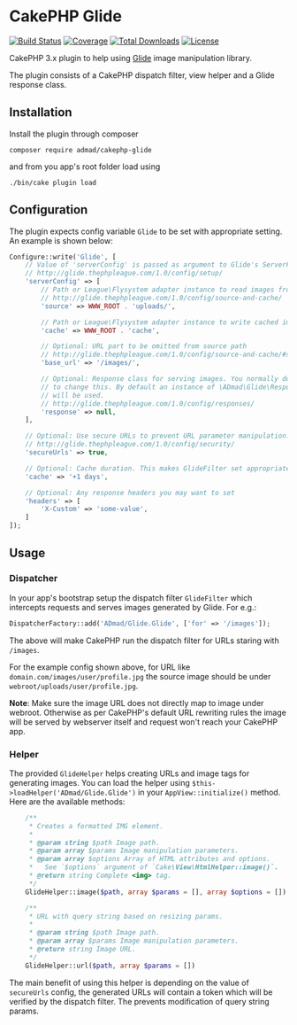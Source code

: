 # CakePHP Glide

[![Build Status](https://img.shields.io/travis/ADmad/cakephp-glide/master.svg?style=flat-square)](https://travis-ci.org/ADmad/cakephp-glide)
[![Coverage](https://img.shields.io/coveralls/ADmad/cakephp-glide/master.svg?style=flat-square)](https://coveralls.io/r/ADmad/cakephp-glide)
[![Total Downloads](https://img.shields.io/packagist/dt/ADmad/cakephp-glide.svg?style=flat-square)](https://packagist.org/packages/ADmad/cakephp-glide)
[![License](https://img.shields.io/badge/license-MIT-blue.svg?style=flat-square)](LICENSE.txt)

CakePHP 3.x plugin to help using [Glide](http://glide.thephpleague.com/) image manipulation library.

The plugin consists of a CakePHP dispatch filter, view helper and a Glide response class.

## Installation

Install the plugin through composer

```
composer require admad/cakephp-glide
```

and from you app's root folder load using

```
./bin/cake plugin load
```

## Configuration

The plugin expects config variable `Glide` to be set with appropriate setting.
An example is shown below:

```php
Configure::write('Glide', [
    // Value of 'serverConfig' is passed as argument to Glide's ServerFactory::create() call.
    // http://glide.thephpleague.com/1.0/config/setup/
    'serverConfig' => [
        // Path or League\Flysystem adapter instance to read images from.
        // http://glide.thephpleague.com/1.0/config/source-and-cache/
        'source' => WWW_ROOT . 'uploads/',

        // Path or League\Flysystem adapter instance to write cached images to.
        'cache' => WWW_ROOT . 'cache',

        // Optional: URL part to be omitted from source path
        // http://glide.thephpleague.com/1.0/config/source-and-cache/#set-a-base-url
        'base_url' => '/images/',

        // Optional: Response class for serving images. You normally don't need
        // to change this. By default an instance of \ADmad\Glide\Responses\CakeResponseFactory()
        // will be used.
        // http://glide.thephpleague.com/1.0/config/responses/
        'response' => null,
    ],

    // Optional: Use secure URLs to prevent URL parameter manipulation.
    // http://glide.thephpleague.com/1.0/config/security/
    'secureUrls' => true,

    // Optional: Cache duration. This makes GlideFilter set appropriate cache headers.
    'cache' => '+1 days',

    // Optional: Any response headers you may want to set
    'headers' => [
        'X-Custom' => 'some-value',
    ]
]);
```

## Usage

### Dispatcher

In your app's bootstrap setup the dispatch filter `GlideFilter` which intercepts
requests and serves images generated by Glide. For e.g.:

```php
DispatcherFactory::add('ADmad/Glide.Glide', ['for' => '/images']);
```

The above will make CakePHP run the dispatch filter for URLs staring with `/images`.

For the example config shown above, for URL like `domain.com/images/user/profile.jpg`
the source image should be under `webroot/uploads/user/profile.jpg`.

__Note__: Make sure the image URL does not directly map to image under webroot.
Otherwise as per CakePHP's default URL rewriting rules the image will be served by
webserver itself and request won't reach your CakePHP app.

### Helper

The provided `GlideHelper` helps creating URLs and image tags for generating
images. You can load the helper using `$this->loadHelper('ADmad/Glide.Glide')`
in your `AppView::initialize()` method. Here are the available methods:

```php
    /**
     * Creates a formatted IMG element.
     *
     * @param string $path Image path.
     * @param array $params Image manipulation parameters.
     * @param array $options Array of HTML attributes and options.
     *   See `$options` argument of `Cake\View\HtmlHelper::image()`.
     * @return string Complete <img> tag.
     */
    GlideHelper::image($path, array $params = [], array $options = [])

    /**
     * URL with query string based on resizing params.
     *
     * @param string $path Image path.
     * @param array $params Image manipulation parameters.
     * @return string Image URL.
     */
    GlideHelper::url($path, array $params = [])
```

The main benefit of using this helper is depending on the value of `secureUrls`
config, the generated URLs will contain a token which will be verified by the
dispatch filter. The prevents modification of query string params.
